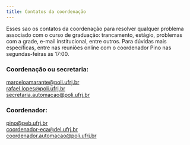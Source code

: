 ```yaml
---
title: Contatos da coordenação
---
```


Esses sao os contatos da coordenação para resolver qualquer problema associado com o curso de graduação: trancamento, estágio, problemas com a grade, e-mail institucional, entre outros. Para dúvidas mais específicas, entre nas reuniões online com o coordenador Pino nas segundas-feiras às 17:00.

### Coordenação ou secretaria:
marceloamarante@poli.ufrj.br \
rafael.lopes@poli.ufrj.br \
secretaria.automacao@poli.ufrj.br 

### Coordenador:
pino@peb.ufrj.br \
coordenador-eca@del.ufrj.br \
coordenador.automacao@poli.ufrj.br 
